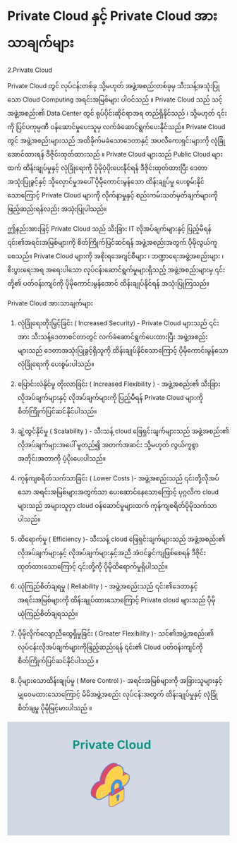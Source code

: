 # Private Cloud နှင့် Private Cloud အားသာချက်များ


2.Private Cloud 


Private Cloud တွင် လုပ်ငန်းတစ်ခု သို့မဟုတ် အဖွဲ့အစည်းတစ်ခုမှ သီးသန့်အသုံးပြုသော Cloud Computing အရင်းအမြစ်များ ပါဝင်သည် ။ Private Cloud သည် သင့်အဖွဲ့အစည်း၏ Data Center တွင် ရုပ်ပိုင်းဆိုင်ရာအရ တည်ရှိနိုင်သည် ၊ သို့မဟုတ် ၎င်းကို ပြင်ပကုမ္ပဏီ ဝန်ဆောင်မှုပေးသူမှ လက်ခံဆောင်ရွက်ပေးနိုင်သည်။ Private Cloud တွင် အဖွဲ့အစည်းများသည် အထိခိုက်မခံသောဒေတာနှင့် အပလီကေးရှင်းများကို လုံခြုံအောင်ထားရန် ဒီဇိုင်းထုတ်ထားသည် ။ Private Cloud များသည် Public Cloud များထက် ထိန်းချုပ်မှုနှင့် လုံခြုံရေးကို ပိုမိုပံ့ပိုးပေးနိုင်ရန် ဒီဇိုင်းထုတ်ထားပြီး ဒေတာအသုံးပြုခွင့်နှင့် သိုလှောင်မှုအပေါ် ပိုမိုကောင်းမွန်သော ထိန်းချုပ်မှု ပေးစွမ်းနိုင်သောကြောင့် Private Cloud များကို လိုက်နာမှုနှင့် စည်းကမ်းသတ်မှတ်ချက်များကို ဖြည့်ဆည်းရန်လည်း အသုံးပြုပါသည်။

ဤနည်းအားဖြင့် Private Cloud သည် သီးခြား IT လိုအပ်ချက်များနှင့် ပြည့်မီရန် ၎င်း၏အရင်းအမြစ်များကို စိတ်ကြိုက်ပြင်ဆင်ရန် အဖွဲ့အစည်းအတွက် ပိုမိုလွယ်ကူစေသည်။ Private Cloud များကို အစိုးရအေဂျင်စီများ ၊ ဘဏ္ဍာရေးအဖွဲ့အစည်းများ ၊ စီးပွားရေးအရ အရေးပါသော လုပ်ငန်းဆောင်ရွက်မှုများရှိသည့် အဖွဲ့အစည်းများမှ ၎င်းတို့၏ ပတ်ဝန်းကျင်ကို ပိုမိုကောင်းမွန်အောင် ထိန်းချုပ်နိုင်ရန် အသုံးပြုကြသည်။

Private Cloud အားသာချက်များ

1. လုံခြုံရေးတိုးမြှင့်ခြင်း ( Increased Security) - Private Cloud များသည် ၎င်းအား သီးသန့်ဒေတာစင်တာတွင် လက်ခံဆောင်ရွက်ပေးထားပြီး အဖွဲ့အစည်းများသည် ဒေတာအသုံးပြုခွင့်ရှိသူကို ထိန်းချုပ်နိုင်သောကြောင့် ပိုမိုကောင်းမွန်သောလုံခြုံရေးကို ပေးစွမ်းပါသည်။

2. ပြောင်းလဲနိုင်မှု တိုးလာခြင်း ( Increased Flexibility ) - အဖွဲ့အစည်း၏ သီးခြားလိုအပ်ချက်များနှင့် လိုအပ်ချက်များကို ပြည့်မီရန် Private Cloud များကို စိတ်ကြိုက်ပြင်ဆင်နိုင်ပါသည်။

3. ချဲ့ထွင်နိုင်မှု ( Scalability ) - သီးသန့် cloud ဖြေရှင်းချက်များသည် အဖွဲ့အစည်း၏ လိုအပ်ချက်များအပေါ် မူတည်၍ အတက်အဆင်း သို့မဟုတ် လွယ်ကူစွာ အတိုင်းအတာကို ပံ့ပိုးပေးပါသည်။

4. ကုန်ကျစရိတ်သက်သာခြင်း ( Lower Costs )- အဖွဲ့အစည်းသည် ၎င်းတို့လိုအပ်သော အရင်းအမြစ်များအတွက်သာ ပေးဆောင်နေသောကြောင့် ပုဂ္ဂလိက cloud များသည် အများသူငှာ cloud ဝန်ဆောင်မှုများထက် ကုန်ကျစရိတ်ပိုမိုသက်သာပါသည်။

5. ထိရောက်မှု ( Efficiency )- သီးသန့် cloud ဖြေရှင်းချက်များသည် အဖွဲ့အစည်း၏ လိုအပ်ချက်များနှင့် လိုအပ်ချက်များနှင့်အညီ အံဝင်ခွင်ကျဖြစ်စေရန် ဒီဇိုင်းထုတ်ထားသောကြောင့် ၎င်းတို့ကို ပိုမိုထိရောက်မှုရှိပါသည်။

6. ယုံကြည်စိတ်ချရမှု ( Reliability ) - အဖွဲ့အစည်းသည် ၎င်း၏ဒေတာနှင့် အရင်းအမြစ်များကို ထိန်းချုပ်ထားသောကြောင့် Private cloud များသည် ပိုမိုယုံကြည်စိတ်ချရသည်။

7. ပိုမိုလိုက်လျောညီထွေရှိမှုခြင်း ( Greater Flexibility )- သင်၏အဖွဲ့အစည်း၏ လုပ်ငန်းလိုအပ်ချက်များကိုဖြည့်ဆည်းရန် ၎င်း၏ Cloud ပတ်ဝန်းကျင်ကို စိတ်ကြိုက်ပြင်ဆင်နိုင်ပါသည် ။

8. ပိုများသောထိန်းချုပ်မှု ( More Control )- အရင်းအမြစ်များကို အခြားသူများနှင့် မျှဝေမထားသောကြောင့် မိမိအဖွဲ့အစည်း လုပ်ငန်းအတွက် ထိန်းချုပ်မှုနှင့် လုံခြုံစိတ်ချမှု ပိုမိုမြင့်မားပါသည် ။

<div align="center">
</div>
<img alt="demo" src="/image/9.png" />
<br/>

